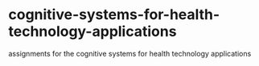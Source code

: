 # cognitive-systems-for-health-technology-applications
assignments for the cognitive systems for health technology applications
